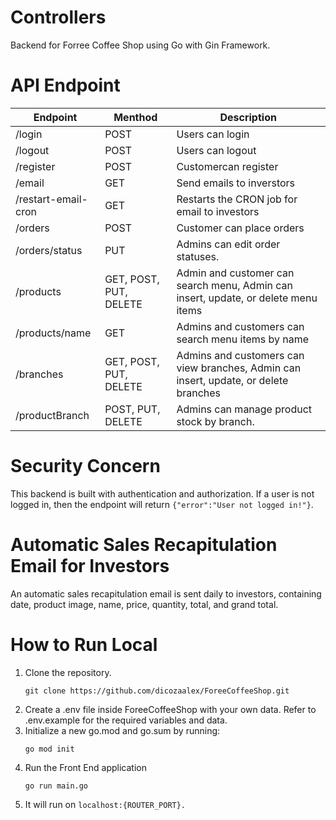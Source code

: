 # Controllers
Backend for Forree Coffee Shop using Go with Gin Framework.

# API Endpoint
|Endpoint|Menthod|Description|
|----|-----|-------|
|/login|POST|Users can login|
|/logout|POST|Users can logout|
|/register|POST|Customercan register|
|/email|GET|Send emails to inverstors|
|/restart-email-cron|GET|	Restarts the CRON job for email to investors|
|/orders|POST|Customer can place orders|
|/orders/status|PUT|Admins can edit order statuses.|
|/products|GET, POST, PUT, DELETE|Admin and customer can search menu, Admin can insert, update, or delete menu items|
|/products/name|GET|Admins and customers can search menu items by name|
|/branches|GET, POST, PUT, DELETE|Admins and customers can view branches, Admin can insert, update, or delete branches|
|/productBranch|POST, PUT, DELETE|Admins can manage product stock by branch.|


# Security Concern
This backend is built with authentication and authorization. If a user is not logged in, then the endpoint will return `{"error":"User not logged in!"}`. 

# Automatic Sales Recapitulation Email for Investors
An automatic sales recapitulation email is sent daily to investors, containing date, product image, name, price, quantity, total, and grand total.

# How to Run Local
1. Clone the repository.
    ```
    git clone https://github.com/dicozaalex/ForeeCoffeeShop.git
    ```
2. Create a .env file inside ForeeCoffeeShop with your own data. Refer to .env.example for the required variables and data.
3. Initialize a new go.mod and go.sum by running:
    ```
    go mod init
    ```
4. Run the Front End application
    ```
    go run main.go
    ```
5. It will run on `localhost:{ROUTER_PORT}.`